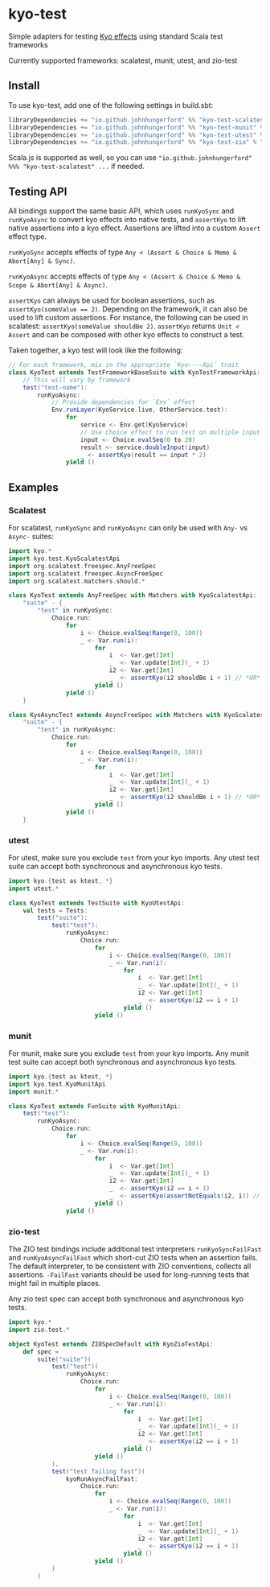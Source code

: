 # kyo-test

Simple adapters for testing [Kyo effects](https://getkyo.io/) using standard Scala test frameworks

Currently supported frameworks: scalatest, munit, utest, and zio-test

## Install

To use kyo-test, add one of the following settings in build.sbt:

```sbt
libraryDependencies += "io.github.johnhungerford" %% "kyo-test-scalatest" % "0.0.2" % Test
libraryDependencies += "io.github.johnhungerford" %% "kyo-test-munit" % "0.0.2" % Test
libraryDependencies += "io.github.johnhungerford" %% "kyo-test-utest" % "0.0.2" % Test
libraryDependencies += "io.github.johnhungerford" %% "kyo-test-zio" % "0.0.2" % Test
```

Scala.js is supported as well, so you can use `"io.github.johnhungerford" %%% "kyo-test-scalatest" ...` if needed.

## Testing API

All bindings support the same basic API, which uses `runKyoSync` and `runKyoAsync` to convert kyo effects into native tests, and `assertKyo` to lift native assertions into a kyo effect. Assertions are lifted into a custom `Assert` effect type. 

`runKyoSync` accepts effects of type `Any < (Assert & Choice & Memo & Abort[Any] & Sync)`.

`runKyoAsync` accepts effects of type `Any < (Assert & Choice & Memo & Scope & Abort[Any] & Async)`.

`assertKyo` can always be used for boolean assertions, such as `assertKyo(someValue == 2)`. Depending on the framework, it can also be used to lift custom assertions. For instance, the following can be used in scalatest: `assertKyo(someValue shouldBe 2)`. `assertKyo` returns `Unit < Assert` and can be composed with other kyo effects to construct a test.

Taken together, a kyo test will look like the following:

```scala
// For each framework, mix in the appropriate `Kyo----Api` trait
class KyoTest extends TestFrameworkBaseSuite with KyoTestFrameworkApi:
    // This will vary by framework
    test("test-name"):
        runKyoAsync:
            // Provide dependencies for `Env` effect
            Env.runLayer(KyoService.live, OtherService.test):
                for
                    service <- Env.get[KyoService]
                    // Use Choice effect to run test on multiple input values
                    input <- Choice.evalSeq(0 to 20)
                    result <- service.doubleInput(input)
                    _ <- assertKyo(result == input * 2)
                yield ()
```

## Examples

### Scalatest

For scalatest, `runKyoSync` and `runKyoAsync` can only be used with `Any-` vs `Async-` suites:

```scala
import kyo.*
import kyo.test.KyoScalatestApi
import org.scalatest.freespec.AnyFreeSpec
import org.scalatest.freespec.AsyncFreeSpec
import org.scalatest.matchers.should.*

class KyoTest extends AnyFreeSpec with Matchers with KyoScalatestApi:
    "suite" - {
        "test" in runKyoSync:
            Choice.run:
                for
                    i <- Choice.evalSeq(Range(0, 100))
                    _ <- Var.run(i):
                        for
                            i  <- Var.get[Int]
                            _  <- Var.update[Int](_ + 1)
                            i2 <- Var.get[Int]
                            _  <- assertKyo(i2 shouldBe i + 1) // *OR* assertKyo(i2 == i + 1)
                        yield ()
                yield ()
    }

class KyoAsyncTest extends AsyncFreeSpec with Matchers with KyoScalatestApi:
    "suite" - {
        "test" in runKyoAsync:
            Choice.run:
                for
                    i <- Choice.evalSeq(Range(0, 100))
                    _ <- Var.run(i):
                        for
                            i  <- Var.get[Int]
                            _  <- Var.update[Int](_ + 1)
                            i2 <- Var.get[Int]
                            _  <- assertKyo(i2 shouldBe i + 1) // *OR* assertKyo(i2 == i + 1)
                        yield ()
                yield ()
    }
```

### utest

For utest, make sure you exclude `test` from your kyo imports. Any utest test suite can accept both synchronous and asynchronous kyo tests.

```scala
import kyo.{test as ktest, *}
import utest.*

class KyoTest extends TestSuite with KyoUtestApi:
    val tests = Tests:
        test("suite"):
            test("test"):
                runKyoAsync:
                    Choice.run:
                        for
                            i <- Choice.evalSeq(Range(0, 100))
                            _ <- Var.run(i):
                                for
                                    i  <- Var.get[Int]
                                    _  <- Var.update[Int](_ + 1)
                                    i2 <- Var.get[Int]
                                    _  <- assertKyo(i2 == i + 1)
                                yield ()
                        yield ()
```

### munit

For munit, make sure you exclude `test` from your kyo imports. Any munit test suite can accept both synchronous and asynchronous kyo tests.

```scala
import kyo.{test as ktest, *}
import kyo.test.KyoMunitApi
import munit.*

class KyoTest extends FunSuite with KyoMunitApi:
    test("test"):
        runKyoAsync:
            Choice.run:
                for
                    i <- Choice.evalSeq(Range(0, 100))
                    _ <- Var.run(i):
                        for
                            i  <- Var.get[Int]
                            _  <- Var.update[Int](_ + 1)
                            i2 <- Var.get[Int]
                            _  <- assertKyo(i2 == i + 1)
                            _  <- assertKyo(assertNotEquals(i2, i)) // Custom munit assertion
                        yield ()
                yield ()
```

### zio-test

The ZIO test bindings include additional test interpreters `runKyoSyncFailFast` and `runKyoAsyncFailFast` which short-cut ZIO tests when an assertion fails. The default interpreter, to be consistent with ZIO conventions, collects all assertions. `-FailFast` variants should be used for long-running tests that might fail in multiple places.

Any zio test spec can accept both synchronous and asynchronous kyo tests. 

```scala
import kyo.*
import zio.test.*

object KyoTest extends ZIOSpecDefault with KyoZioTestApi:
    def spec =
        suite("suite")(
            test("test")(
                runKyoAsync:
                    Choice.run:
                        for
                            i <- Choice.evalSeq(Range(0, 100))
                            _ <- Var.run(i):
                                for
                                    i  <- Var.get[Int]
                                    _  <- Var.update[Int](_ + 1)
                                    i2 <- Var.get[Int]
                                    _  <- assertKyo(i2 == i + 1)
                                yield ()
                        yield ()
            ),
            test("test failing fast")(
                kyoRunAsyncFailFast:
                    Choice.run:
                        for
                            i <- Choice.evalSeq(Range(0, 100))
                            _ <- Var.run(i):
                                for
                                    i  <- Var.get[Int]
                                    _  <- Var.update[Int](_ + 1)
                                    i2 <- Var.get[Int]
                                    _  <- assertKyo(i2 == i + 1)
                                yield ()
                        yield ()
            )
        )
```
